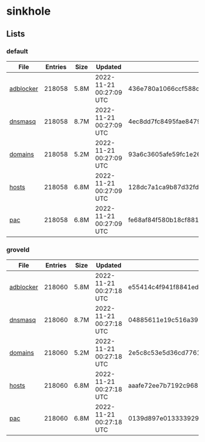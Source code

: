 # sinkhole

## Lists

### default

|File|Entries|Size|Updated|Hash|
|-|-|-|-|-|
|[adblocker](https://raw.githubusercontent.com/groveld/sinkhole/lists/default/adblocker.txt)|218058|5.8M|2022-11-21 00:27:09 UTC|436e780a1066ccf588d47e580d203c1086ac66433d4a43f8c365c48b927f7877|
|[dnsmasq](https://raw.githubusercontent.com/groveld/sinkhole/lists/default/dnsmasq.txt)|218058|8.7M|2022-11-21 00:27:09 UTC|4ec8dd7fc8495fae847933a76ab8d22382d318a156e77c1bd3de873e77060d58|
|[domains](https://raw.githubusercontent.com/groveld/sinkhole/lists/default/domains.txt)|218058|5.2M|2022-11-21 00:27:09 UTC|93a6c3605afe59fc1e26170ab02fcc163cefb5d36db889c8d2770b06acb644ea|
|[hosts](https://raw.githubusercontent.com/groveld/sinkhole/lists/default/hosts.txt)|218058|6.8M|2022-11-21 00:27:09 UTC|128dc7a1ca9b87d32fd8e55c3c3510fe7fa176a6fc160c2c9557cde799254bad|
|[pac](https://raw.githubusercontent.com/groveld/sinkhole/lists/default/pac.txt)|218058|6.8M|2022-11-21 00:27:09 UTC|fe68af84f580b18cf881478faf4141dda2400ae20685285bc16ec913c8742662|

### groveld

|File|Entries|Size|Updated|Hash|
|-|-|-|-|-|
|[adblocker](https://raw.githubusercontent.com/groveld/sinkhole/lists/groveld/adblocker.txt)|218060|5.8M|2022-11-21 00:27:18 UTC|e55414c4f941f8841ed749ee9d0e1bc0e3c61ac878bf7ae2c83f519dfcb57c3e|
|[dnsmasq](https://raw.githubusercontent.com/groveld/sinkhole/lists/groveld/dnsmasq.txt)|218060|8.7M|2022-11-21 00:27:18 UTC|04885611e19c516a39ba371c458a746a92a455180ab3f17d1507956e7dbb0bb1|
|[domains](https://raw.githubusercontent.com/groveld/sinkhole/lists/groveld/domains.txt)|218060|5.2M|2022-11-21 00:27:18 UTC|2e5c8c53e5d36cd77616061191884c6b53ff8dafe01c0daea8c21e8be7a958f8|
|[hosts](https://raw.githubusercontent.com/groveld/sinkhole/lists/groveld/hosts.txt)|218060|6.8M|2022-11-21 00:27:18 UTC|aaafe72ee7b7192c968105c6b2680b0caef996f5b9bec653d3cab4d8742bb35d|
|[pac](https://raw.githubusercontent.com/groveld/sinkhole/lists/groveld/pac.txt)|218060|6.8M|2022-11-21 00:27:18 UTC|0139d897e01333392920730c96cdeac9b989690809e40123e087add5c2f81b33|
